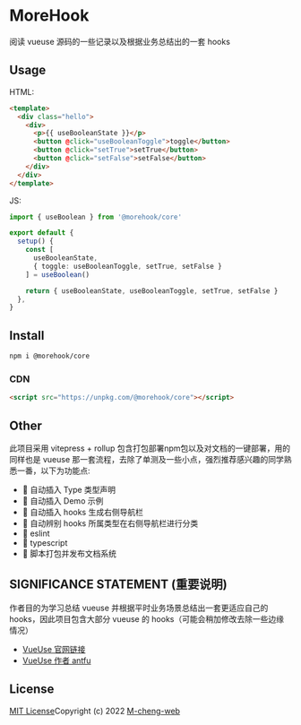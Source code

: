 # MoreHook

阅读 vueuse 源码的一些记录以及根据业务总结出的一套 hooks

## Usage
HTML:
``` html
<template>
  <div class="hello">
    <div>
      <p>{{ useBooleanState }}</p>
      <button @click="useBooleanToggle">toggle</button>
      <button @click="setTrue">setTrue</button>
      <button @click="setFalse">setFalse</button>
    </div>
  </div>
</template>
```

JS:
```ts
import { useBoolean } from '@morehook/core'

export default {
  setup() {
    const [
      useBooleanState,
      { toggle: useBooleanToggle, setTrue, setFalse }
    ] = useBoolean()

    return { useBooleanState, useBooleanToggle, setTrue, setFalse }
  },
}
```

## Install
``` bash
npm i @morehook/core
```

### CDN

```html
<script src="https://unpkg.com/@morehook/core"></script>
```

## Other
此项目采用 vitepress + rollup 包含打包部署npm包以及对文档的一键部署，用的同样也是 vueuse 那一套流程，去除了单测及一些小点，强烈推荐感兴趣的同学熟悉一番，以下为功能点:
+ 🔋 自动插入 Type 类型声明
+ 🔋 自动插入 Demo 示例
+ 🔋 自动插入 hooks 生成右侧导航栏
+ 🔋 自动辨别 hooks 所属类型在右侧导航栏进行分类
+ 🔋 eslint
+ 🔋 typescript
+ 🔋 脚本打包并发布文档系统


## SIGNIFICANCE STATEMENT (重要说明)
作者目的为学习总结 vueuse 并根据平时业务场景总结出一套更适应自己的 hooks，因此项目包含大部分 vueuse 的 hooks（可能会稍加修改去除一些边缘情况）

+ [VueUse 官网链接](https://vueuse.org/)
+ [VueUse 作者 antfu](https://github.com/antfu)

## License
[MIT License](https://github.com/M-cheng-web/morehook/blob/main/LICENSE)Copyright (c) 2022 [M-cheng-web](https://github.com/M-cheng-web)